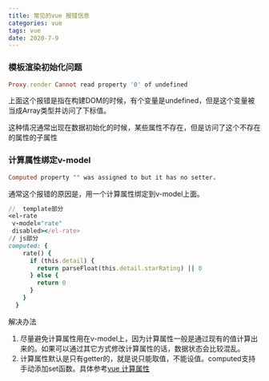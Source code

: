 ```yaml
---
title: 常见的vue 报错信息
categories: vue
tags: vue
date: 2020-7-9
---
```



### 模板渲染初始化问题

```ruby
Proxy.render Cannot read property '0' of undefined
```
上面这个报错是指在构建DOM的时候，有个变量是undefined，但是这个变量被当成Array类型并访问了下标值。

这种情况通常出现在数据初始化的时候，某些属性不存在，但是访问了这个不存在的属性的子属性

### 计算属性绑定v-model
```ruby
Computed property "" was assigned to but it has no setter.
```

通常这个报错的原因是，用一个计算属性绑定到v-model上面。

```ruby
//  template部分
<el-rate
 v-model="rate"
 disabled></el-rate>
// js部分
computed: {
    rate() {
      if (this.detail) {
        return parseFloat(this.detail.starRating) || 0
      } else {
        return 0
      }
    }
  }
```

解决办法

1. 尽量避免计算属性用在v-model上，因为计算属性一般是通过现有的值计算出来的。如果可以通过其它方式修改计算属性的话，数据状态会比较混乱。
2. 计算属性默认是只有getter的，就是说只能取值，不能设值。computed支持手动添加set函数。具体参考[vue 计算属性](https://cn.vuejs.org/v2/api/#computed)
